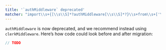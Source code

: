 ```yaml
---
title: '`authMiddleware` deprecated'
matcher: "import\\s+{[\\s\\S]*?authMiddleware[\\s\\S]*?}\\s+from\\s+['\"]@clerk\\/nextjs.*?['\"]"
---
```


`authMiddleware` is now deprecated, and we recommend instead using `clerkMiddleware`. Here’s how code could look before and after migration:

```js
// TODO
```
